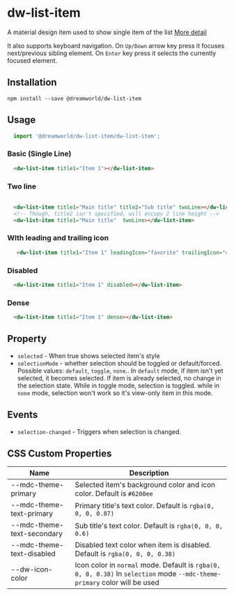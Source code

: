 # dw-list-item

A material design item used to show single item of the list [More detail](https://material.io/components/lists/#)

It also supports keyboard navigation. On `Up/Down` arrow key press it focuses next/previous sibling element. On `Enter` key press it selects the currently focused element.

## Installation

```
npm install --save @dreamworld/dw-list-item
```

## Usage

```js
  import '@dreamworld/dw-list-item/dw-list-item';
```

### Basic (Single Line)

```html
  <dw-list-item title1="Item 1"></dw-list-item>
```

### Two line

```html
  
  <dw-list-item title1="Main title" title2="Sub title" twoLine></dw-list-item>
  <!-- Though, title2 isn't specified, will occupy 2 line height -->
  <dw-list-item title1="Main title"  twoLine></dw-list-item>
```

### WIth leading and trailing icon

```html
   <dw-list-item title1="Item 1" leadingIcon="favorite" trailingIcon="done"></dw-list-item>
```

### Disabled

```html
  <dw-list-item title1="Item 1" disabled></dw-list-item>
```

### Dense

```html
  <dw-list-item title1="Item 1" dense></dw-list-item>
```

## Property
- `selected` - When true shows selected item's style
- `selectionMode` - whether selection should be toggled or default/forced. Possible values: `default`, `toggle`, `none`.. In `default` mode, if item isn't yet selected, it becomes selected. If item is already selected, no change in the selection state. While in toggle mode, selection is toggled.  while in `none` mode, selection won't work so it's view-only item in this mode.

## Events

- `selection-changed` - Triggers when selection is changed.

## CSS Custom Properties

| Name  | Description |
| ----  | ----------- |
| --mdc-theme-primary | Selected item's background color and icon color. Default is `#6200ee` |
| --mdc-theme-text-primary | Primary title's text color. Default is `rgba(0, 0, 0, 0.87)` |
| --mdc-theme-text-secondary | Sub title's text color. Default is `rgba(0, 0, 0, 0.6)` |
| --mdc-theme-text-disabled | Disabled text color when item is disabled. Default is `rgba(0, 0, 0, 0.38)` |
| --dw-icon-color | Icon color in `normal` mode. Default is `rgba(0, 0, 0, 0.38)` In `selection` mode `--mdc-theme-primary` color will be used |


